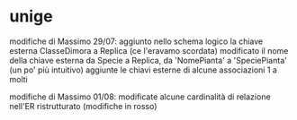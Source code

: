 # unige

modifiche di Massimo 29/07:
aggiunto nello schema logico la chiave esterna ClasseDimora a Replica (ce l'eravamo scordata)
modificato il nome della chiave esterna da Specie a Replica, da 'NomePianta' a 'SpeciePianta' (un po' più intuitivo)
aggiunte le chiavi esterne di alcune associazioni 1 a molti

modifiche di Massimo 01/08:
modificate alcune cardinalità di relazione nell'ER ristrutturato (modifiche in rosso)

